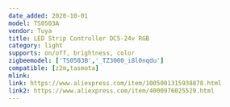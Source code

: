 ```yaml
---
date_added: 2020-10-01
model: TS0503A
vendor: Tuya
title: LED Strip Controller DC5-24v RGB  
category: light
supports: on/off, brightness, color
zigbeemodel: ['TS0503B','_TZ3000_i8l0nqdu']
compatible: [z2m,tasmota]
mlink: 
link: https://www.aliexpress.com/item/1005001315938878.html
link2: https://www.aliexpress.com/item/4000976025529.html
---
```

